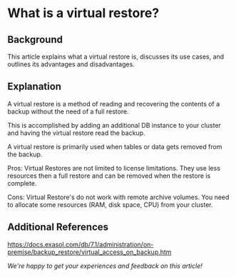 # What is a virtual restore?

## Background

This article explains what a virtual restore is, discusses its use cases, and outlines its advantages and disadvantages.

## Explanation

A virtual restore is a method of reading and recovering the contents of a backup without the need of a full restore. 

This is accomplished by adding an additional DB instance to your cluster and having the virtual restore read the backup.

A virtual restore is primarily used when tables or data gets removed from the backup.

Pros: 
Virtual Restores are not limited to license limitations.
They use less resources then a full restore and can be removed when the restore is complete.

Cons: 
Virtual Restore's do not work with remote archive volumes.
You need to allocate some resources (RAM, disk space, CPU) from your cluster.

## Additional References

https://docs.exasol.com/db/7.1/administration/on-premise/backup_restore/virtual_access_on_backup.htm

_We're happy to get your experiences and feedback on this article!_
